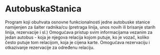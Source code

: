 # AutobuskaStanica
Program koji obuhvata osnovne funkcionalnosti jedne autobuske stanice namijenjen za šalter radnika/cu (pretraga linija, unos novih ili brisanje starih linija, rezervacije i sl.)
Omogućava pristup svim informacijama vezanim za jedan autobus - koja je njegova relacija kojom putuje, ko je vozač, koliko često putuje tom relacijom, koja je cijena karte.
Omogućava rezervaciju i otkazivanje rezervacije za određenu relaciju.
